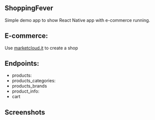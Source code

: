## ShoppingFever
Simple demo app to show React Native app with e-commerce running.

## E-commerce:
Use [marketcloud.it](https://www.marketcloud.it) to create a shop

## Endpoints:
- products:
- products_categories: 
- products_brands
- product_info:
- cart

## Screenshots